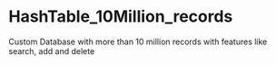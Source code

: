 # HashTable_10Million_records

Custom Database with more than 10 million records with features like search, add and delete

